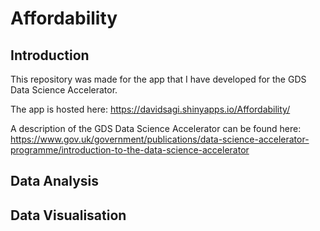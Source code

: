 # Affordability

## Introduction

This repository was made for the app that I have developed for the GDS Data Science Accelerator.

The app is hosted here:
https://davidsagi.shinyapps.io/Affordability/

A description of the GDS Data Science Accelerator can be found here:
https://www.gov.uk/government/publications/data-science-accelerator-programme/introduction-to-the-data-science-accelerator

## Data Analysis

## Data Visualisation
